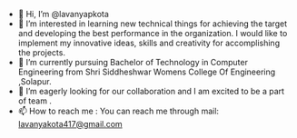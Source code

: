 - 👋 Hi, I’m @lavanyapkota
- 👀 I’m interested in learning new technical things for achieving the target and developing the
best performance in the organization. I would like to implement my innovative ideas, skills and
creativity for accomplishing the projects.
- 🌱 I’m currently  pursuing Bachelor of Technology in Computer Engineering from Shri
Siddheshwar Womens College Of Engineering ,Solapur.
- 💞️ I’m eagerly looking for our collaboration and I am excited to be a part of team .  
- 📫 How to reach me : You can reach me through mail: lavanyakota417@gmail.com

<!---
lavanyapkota/lavanyapkota is a ✨ special ✨ repository because its `README.md` (this file) appears on your GitHub profile.
You can click the Preview link to take a look at your changes.
--->
